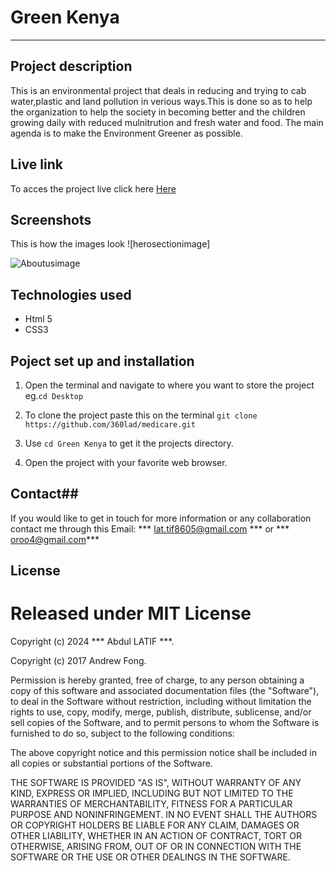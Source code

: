 # Green Kenya

---

## Project description
This is an environmental project that deals in reducing and trying to cab water,plastic and land pollution in verious ways.This is done so as to help the organization to help the society in becoming better and the children growing daily with reduced mulnitrution and fresh water and food. The main agenda is to make the Environment Greener as possible.


## Live link

To acces the project live click here
[Here](https://360lad.github.io/medicare/)

## Screenshots

This is how the images look
![herosectionimage]

![Aboutusimage](/images/medicare-img2.png)

## Technologies used

- Html 5
- CSS3

## Poject set up and installation

1. Open the terminal and navigate to where you want to store the project eg.`cd Desktop`

2. To clone the project paste this on the terminal `git clone https://github.com/360lad/medicare.git`
3. Use `cd Green Kenya` to get it the projects directory.

4. Open the project with your favorite web browser.

## Contact##
 If you would like to get in touch for more information or any collaboration contact me through this Email:
*** lat.tif8605@gmail.com *** or *** oroo4@gmail.com***

## License ##
# Released under MIT License

Copyright (c) 2024 *** Abdul LATIF ***.

Copyright (c) 2017 Andrew Fong.

Permission is hereby granted, free of charge, to any person obtaining a copy of this software and associated documentation files (the "Software"), to deal in the Software without restriction, including without limitation the rights to use, copy, modify, merge, publish, distribute, sublicense, and/or sell copies of the Software, and to permit persons to whom the Software is furnished to do so, subject to the following conditions:

The above copyright notice and this permission notice shall be included in all copies or substantial portions of the Software.

THE SOFTWARE IS PROVIDED "AS IS", WITHOUT WARRANTY OF ANY KIND, EXPRESS OR IMPLIED, INCLUDING BUT NOT LIMITED TO THE WARRANTIES OF MERCHANTABILITY, FITNESS FOR A PARTICULAR PURPOSE AND NONINFRINGEMENT. IN NO EVENT SHALL THE AUTHORS OR COPYRIGHT HOLDERS BE LIABLE FOR ANY CLAIM, DAMAGES OR OTHER LIABILITY, WHETHER IN AN ACTION OF CONTRACT, TORT OR OTHERWISE, ARISING FROM, OUT OF OR IN CONNECTION WITH THE SOFTWARE OR THE USE OR OTHER DEALINGS IN THE SOFTWARE.


